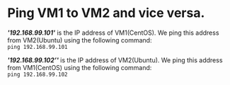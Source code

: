 # Ping VM1 to VM2 and vice versa.

**_'192.168.99.101'_** is the IP address of VM1(CentOS). We ping this address from VM2(Ubuntu) using the following command:         
`ping 192.168.99.101`      
       
**_'192.168.99.102’'_** is the IP address of VM2(Ubuntu). We ping this address from VM1(CentOS) using the following command:        
`ping 192.168.99.102`

